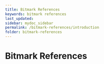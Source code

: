 ```yaml
---
title: Bitmark References
keywords: bitmark references
last_updated: 
sidebar: mydoc_sidebar
permalink: /bitmark-references/introduction
folder: bitmark-references
---
```


# Bitmark References